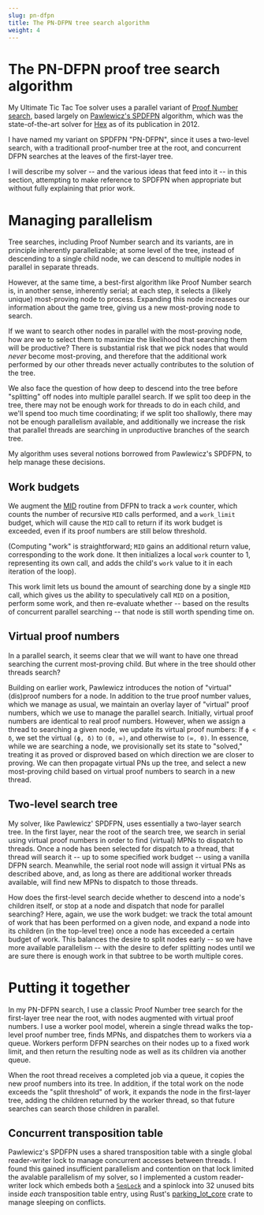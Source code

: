 ```yaml
---
slug: pn-dfpn
title: The PN-DFPN tree search algorithm
weight: 4
---
```


# The PN-DFPN proof tree search algorithm

My Ultimate Tic Tac Toe solver uses a parallel variant of [Proof Number search][pns], based largely on [Pawlewicz's SPDFPN][spdfpn] algorithm, which was the state-of-the-art solver for [Hex][hex] as of its publication in 2012.

I have named my variant on SPDFPN "PN-DFPN", since it uses a two-level search, with a traditionall proof-number tree at the root, and concurrent DFPN searches at the leaves of the first-layer tree.

I will describe my solver -- and the various ideas that feed into it -- in this section, attempting to make reference to SPDFPN when appropriate but without fully explaining that prior work.

# Managing parallelism

Tree searches, including Proof Number search and its variants, are in principle inherently parallelizable; at some level of the tree, instead of descending to a single child node, we can descend to multiple nodes in parallel in separate threads.

However, at the same time, a best-first algorithm like Proof Number search is, in another sense, inherently serial; at each step, it selects a (likely unique) most-proving node to process. Expanding this node increases our information about the game tree, giving us a new most-proving node to search.

If we want to search other nodes in parallel with the most-proving node, how are we to select them to maximize the likelihood that searching them will be productive? There is substantial risk that we pick nodes that would _never_ become most-proving, and therefore that the additional work performed by our other threads never actually contributes to the solution of the tree.

We also face the question of how deep to descend into the tree before "splitting" off nodes into multiple parallel search. If we split too deep in the tree, there may not be enough work for threads to do in each child, and we'll spend too much time coordinating; if we split too shallowly, there may not be enough parallelism available, and additionally we increase the risk that parallel threads are searching in unproductive branches of the search tree.

My algorithm uses several notions borrowed from Pawlewicz's SPDFPN, to help manage these decisions.

## Work budgets

We augment the [MID][mid] routine from DFPN to track a `work` counter, which counts the number of recursive `MID` calls performed, and a `work_limit` budget, which will cause the `MID` call to return if its work budget is exceeded, even if its proof numbers are still below threshold.

(Computing "work" is straightforward; `MID` gains an additional return value, corresponding to the work done. It then initializes a local `work` counter to 1, representing its own call, and adds the child's `work` value to it in each iteration of the loop).

This work limit lets us bound the amount of searching done by a single `MID` call, which gives us the ability to speculatively call `MID` on a position, perform some work, and then re-evaluate whether -- based on the results of concurrent parallel searching -- that node is still worth spending time on.

## Virtual proof numbers

In a parallel search, it seems clear that we will want to have one thread searching the current most-proving child. But where in the tree should other threads search?

Building on earlier work, Pawlewicz introduces the notion of "virtual" (dis)proof numbers for a node. In addition to the true proof number values, which we manage as usual, we maintain an overlay layer of "virtual" proof numbers, which we use to manage the parallel search. Initially, virtual proof numbers are identical to real proof numbers. However, when we assign a thread to searching a given node, we update its virtual proof numbers: If `ϕ < δ`, we set the virtual `(ϕ, δ)` to `(0, ∞)`, and otherwise to `(∞, 0)`. In essence, while we are searching a node, we provisionally set its state to "solved," treating it as proved or disproved based on which direction we are closer to proving. We can then propagate virtual PNs up the tree, and select a new most-proving child based on virtual proof numbers to search in a new thread.

## Two-level search tree

My solver, like Pawlewicz' SPDFPN, uses essentially a two-layer search tree. In the first layer, near the root of the search tree, we search in serial using virtual proof numbers in order to find (virtual) MPNs to dispatch to threads. Once a node has been selected for dispatch to a thread, that thread will search it -- up to some specified work budget -- using a vanilla DFPN search. Meanwhile, the serial root node will assign it virtual PNs as described above, and, as long as there are additional worker threads available, will find new MPNs to dispatch to those threads.

How does the first-level search decide whether to descend into a node's children itself, or stop at a node and dispatch that node for parallel searching? Here, again, we use the work budget: we track the total amount of work that has been performed on a given node, and expand a node into its children (in the top-level tree) once a node has exceeded a certain budget of work. This balances the desire to split nodes early -- so we have more available parallelism -- with the desire to defer splitting nodes until we are sure there is enough work in that subtree to be worth multiple cores.

# Putting it together

In my PN-DFPN search, I use a classic Proof Number tree search for the first-layer tree near the root, with nodes augmented with virtual proof numbers. I use a worker pool model, wherein a single thread walks the top-level proof number tree, finds MPNs, and dispatches them to workers via a queue. Workers perform DFPN searches on their nodes up to a fixed work limit, and then return the resulting node as well as its children via  another queue.

When the root thread receives a completed job via a queue, it copies the new proof numbers into its tree. In addition, if the total work on the node exceeds the "split threshold" of work, it expands the node in the first-layer tree, adding the children returned by the worker thread, so that future searches can search those children in parallel.

## Concurrent transposition table

Pawlewicz's SPDFPN uses a shared transposition table with a single global reader-writer lock to manage concurrent accesses between threads. I found this gained insufficient parallelism and contention on that lock limited the avalable parallelism of my solver, so I implemented a custom reader-writer lock which embeds both a [`SeqLock`][seqlock] and a spinlock into 32 unused bits inside _each_ transposition table entry, using Rust's [parking_lot_core][parking_lot_core] crate to manage sleeping on conflicts.


[pns]: /docs/ultimate/pn-search/
[spdfpn]: http://citeseerx.ist.psu.edu/viewdoc/summary?doi=10.1.1.353.270
[hex]: https://en.wikipedia.org/wiki/Hex_(board_game)
[mid]: docs/ultimate/pn-search/dfpn/#pseudo-code
[seqlock]: https://en.wikipedia.org/wiki/Seqlock
[parking_lot_core]: https://docs.rs/parking_lot_core/0.8.0/parking_lot_core/index.html
